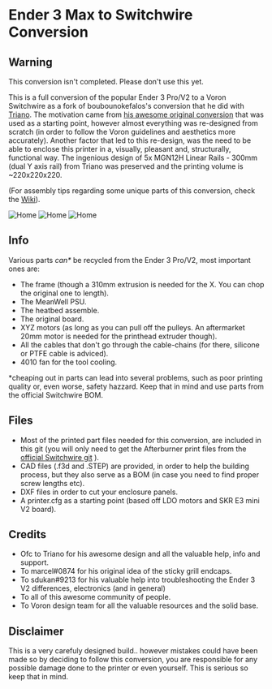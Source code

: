 # Ender 3 Max to Switchwire Conversion

## Warning
This conversion isn't completed. Please don't use this yet.

This is a full conversion of the popular Ender 3 Pro/V2 to a Voron Switchwire as a fork of boubounokefalos's conversion that he did with [Triano](https://github.com/walttriano). The motivation came from [his awesome original conversion](https://github.com/walttriano/VoronUsers/tree/master/printer_mods/Triano/Ender_3Pro_Switchwire) that was used as a starting point, however almost everything was re-designed from scratch (in order to follow the Voron guidelines and aesthetics more accurately). Another factor that led to this re-design, was the need to be able to enclose this printer in a, visually, pleasant and, structurally, functional way. The ingenious design of 5x MGN12H Linear Rails - 300mm (dual Y axis rail) from Triano was preserved and the printing volume is ~220x220x220.

(For assembly tips regarding some unique parts of this conversion, check the [Wiki](https://github.com/boubounokefalos/Ender_SW/wiki)).

![Home](Images/enclosed.png)
![Home](Images/non_enclosed.png)
![Home](Images/real.png)

## Info

Various parts _can*_ be recycled from the Ender 3 Pro/V2, most important ones are:
- The frame (though a 310mm extrusion is needed for the X. You can chop the original one to length).
- The MeanWell PSU.
- The heatbed assemble.
- The original board.
- XYZ motors (as long as you can pull off the pulleys. An aftermarket 20mm motor is needed for the printhead extruder though).
- All the cables that don't go through the cable-chains (for there, silicone or PTFE cable is adviced).
- 4010 fan for the tool cooling.

*cheaping out in parts can lead into several problems, such as poor printing quality or, even worse, safety hazzard. Keep that in mind and use parts from the official Switchwire BOM.

## Files

- Most of the printed part files needed for this conversion, are included in this git (you will only need to get the Afterburner print files from the [official Switchwire git](https://github.com/VoronDesign/Voron-Switchwire/tree/master/STL/Gantry/XZ_Axis/X_Carriage) ).
- CAD files (.f3d and .STEP) are provided, in order to help the building process, but they also serve as a BOM (in case you need to find proper screw lengths etc).
- DXF files in order to cut your enclosure panels.
- A printer.cfg as a starting point (based off LDO motors and SKR E3 mini V2 board).

## Credits

- Ofc to Triano for his awesome design and all the valuable help, info and support.
- To marcel#0874 for his original idea of the sticky grill endcaps.
- To sdukan#9213 for his valuable help into troubleshooting the Ender 3 V2 differences, electronics (and in general)
- To all of this awesome community of people.
- To Voron design team for all the valuable resources and the solid base.

## Disclaimer

This is a very carefuly designed build.. however mistakes could have been made so by deciding to follow this conversion, you are responsible for any possible damage done to the printer or even yourself. This is serious so keep that in mind.
